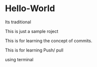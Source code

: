 # Hello-World
Its traditional

This is just a sample roject

This is for learning the concept of commits.

This is for learning Push/ pull

using terminal
